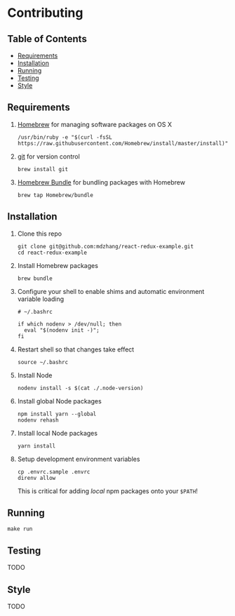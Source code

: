 # Contributing

## Table of Contents

* [Requirements](#requirements)
* [Installation](#installation)
* [Running](#running)
* [Testing](#testing)
* [Style](#style)

## Requirements

1. [Homebrew](http://brew.sh) for managing software packages on OS X
    ```
    /usr/bin/ruby -e "$(curl -fsSL https://raw.githubusercontent.com/Homebrew/install/master/install)"
    ```

2. [git](https://git-scm.com) for version control
    ```
    brew install git
    ```

3. [Homebrew Bundle](https://github.com/Homebrew/homebrew-bundle) for bundling packages with Homebrew
    ```
    brew tap Homebrew/bundle
    ```

## Installation

1. Clone this repo
    ```
    git clone git@github.com:mdzhang/react-redux-example.git
    cd react-redux-example
    ```

2. Install Homebrew packages
    ```
    brew bundle
    ```

3. Configure your shell to enable shims and automatic environment variable loading
    ```
    # ~/.bashrc

    if which nodenv > /dev/null; then
      eval "$(nodenv init -)";
    fi
    ```

4. Restart shell so that changes take effect
    ```
    source ~/.bashrc
    ```

5. Install Node
    ```
    nodenv install -s $(cat ./.node-version)
    ```

7. Install global Node packages
    ```
    npm install yarn --global
    nodenv rehash
    ```

8. Install local Node packages
    ```
    yarn install
    ```

9. Setup development environment variables
    ```
    cp .envrc.sample .envrc
    direnv allow
    ```

    This is critical for adding _local_ npm packages onto your `$PATH`!

## Running

```
make run
```

## Testing

TODO

## Style

TODO
